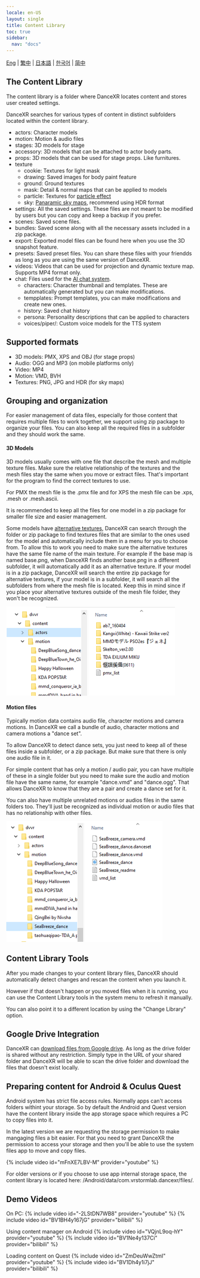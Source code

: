 ```yaml
---
locale: en-US
layout: single
title: Content Library
toc: true
sidebar:
  nav: "docs"
---
```

[Eng](/dancexr/preparecontent) | [繁中](/tw/dancexr/preparecontent) | [日本語](/jp/dancexr/preparecontent) | [한국어](/kr/dancexr/preparecontent) | [简中](/zh/dancexr/preparecontent)


## The Content Library

The content library is a folder where DanceXR locates content and stores user created settings. 

DanceXR searches for various types of content in distinct subfolders located within the content library. 

* actors: Character models 
* motion: Motion & audio files
* stages: 3D models for stage
* accessory: 3D models that can be attached to actor body parts. 
* props: 3D models that can be used for stage props. Like furnitures. 
* texture 
  * cookie: Textures for light mask
  * drawing: Saved images for body paint feature
  * ground: Ground textures
  * mask: Detail & normal maps that can be applied to models
  * particle: Textures for [particle effect](features/particles.md)
  * sky: [Panaramic sky maps](features/skymap.md), recommend using HDR format
* settings: All the saved settings. These files are not meant to be modified by users but you can copy and keep a backup if you prefer.
* scenes: Saved scene files. 
* bundles: Saved scene along with all the necessary assets included in a zip package.
* export: Exported model files can be found here when you use the 3D snapshot feature.
* presets: Saved preset files. You can share these files with your friendds as long as you are using the same version of DanceXR.  
* videos: Videos that can be used for projection and dynamic texture map. Supports MP4 format only.
* chat: Files used for the [AI chat system](ai_chat.md). 
  * characters: Character thumbnail and templates. These are automatically generated but you can make modifications.
  * tempplates: Prompt templates, you can make modifications and create new ones.
  * history: Saved chat history
  * persona: Personality descriptions that can be applied to characters
  * voices/piper/: Custom voice models for the TTS system

## Supported formats

* 3D models: PMX, XPS and OBJ (for stage props)
* Audio: OGG and MP3 (on mobile platforms only)
* Video: MP4
* Motion: VMD, BVH
* Textures: PNG, JPG and HDR (for sky maps)

## Grouping and organization

For easier management of data files, especially for those content that requires multiple files to work together, we support using zip package to organize your files. You can also keep all the required files in a subfolder and they should work the same.

#### 3D Models

3D models usually comes with one file that describe the mesh and multiple texture files. Make sure the relative relationship of the textures and the mesh files stay the same when you move or extract files. That's important for the program to find the correct textures to use.

For PMX the mesh file is the .pmx file and for XPS the mesh file can be .xps, .mesh or .mesh.ascii. 

It is recommended to keep all the files for one model in a zip package for smaller file size and easier management.

Some models have [alternative textures](features/alternative_textures.md), DanceXR can search through the folder or zip package to find textures files that are similar to the ones used for the model and automatically include them in a menu for you to choose from. To allow this to work you need to make sure the alternative textures have the same file name of the main texture. For example if the base map is named base.png, when DanceXR finds another base.png in a different subfolder, it will automatically add it as an alternative texture. If your model is in a zip package, DanceXR will search the entire zip package for alternative textures, if your model is in a subfolder, it will search all the subfolders from where the mesh file is located. Keep this in mind since if you place your alternative textures outside of the mesh file folder, they won't be recognized.

![Example of actors folder](/images/content_actors.PNG)


#### Motion files

Typically motion data contains audio file, character motions and camera motions. In DanceXR we call a bundle of audio, character motions and camera motions a "dance set". 

To allow DanceXR to detect dance sets, you just need to keep all of these files inside a subfolder, or a zip package. But make sure that there is only one audio file in it.

For simple content that has only a motion / audio pair, you can have multiple of these in a single folder but you need to make sure the audio and motion file have the same name, for example "dance.vmd" and "dance.ogg". That allows DanceXR to know that they are a pair and create a dance set for it.

You can also have multiple unrelated motions or audios files in the same folders too. They'll just be recognized as individual motion or audio files that has no relationship with other files.

![Example of motion folder](/images/content_motion.PNG)


## Content Library Tools

After you made changes to your content library files, DanceXR should automatically detect changes and rescan the content when you launch it. 

However if that doesn't happen or you moved files when it is running, you can use the Content Library tools in the system menu to refresh it manually.

You can also point it to a different location by using the "Change Library" option.


## Google Drive Integration
DanceXR can [download files from Google drive](features/googledrive.md). As long as the drive folder is shared without any restriction. Simply type in the URL of your shared folder and DanceXR will be able to scan the drive folder and download the files that doesn't exist locally.


## Preparing content for Android & Oculus Quest

Android system has strict file access rules. Normally apps can't access folders withint your storage. So by default the Android and Quest version have the content library inside the app storage space which requires a PC to copy files into it.

In the latest version we are requesting the storage permission to make mangaging files a bit easier. For that you need to grant DanceXR the permission to access your storage and then you'll be able to use the system files app to move and copy files.

{% include video id="mFnXE7LBV-M" provider="youtube" %}

For older versions or if you choose to use app internal storage space, the content library is located here: /Android/data/com.vrstormlab.dancexr/files/. 

## Demo Videos

On PC:
{% include video id="-2LStDN7WB8" provider="youtube" %}
{% include video id="BV1BH4y167jG" provider="bilibili" %}

Using content manager on Android
{% include video id="VQjnL9oq-hY" provider="youtube" %}
{% include video id="BV1Ne4y137Ci" provider="bilibili" %}

Loading content on Quest
{% include video id="ZmDeuWwZtmI" provider="youtube" %}
{% include video id="BV1Dh4y1i7jJ" provider="bilibili" %}

